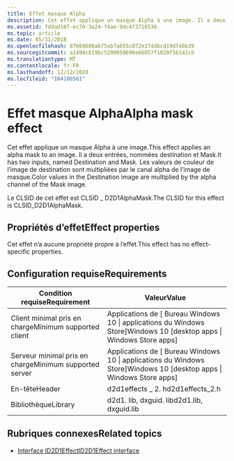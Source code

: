 ```yaml
---
title: Effet masque Alpha
description: Cet effet applique un masque Alpha à une image. Il a deux entrées, nommées destination et Mask. Les valeurs de couleur de l’image de destination sont multipliées par le canal alpha de l’image de masque.
ms.assetid: fddad107-ec70-3a24-f4ae-9dc4f3716536
ms.topic: article
ms.date: 05/31/2018
ms.openlocfilehash: 87669608ab75ab7a655c072e174dbcd19df4bb39
ms.sourcegitcommit: a1494c819bc5200050696e66057f1020f5b142cb
ms.translationtype: MT
ms.contentlocale: fr-FR
ms.lasthandoff: 12/12/2020
ms.locfileid: "104106561"
---
```

# <a name="alpha-mask-effect"></a><span data-ttu-id="be68c-105">Effet masque Alpha</span><span class="sxs-lookup"><span data-stu-id="be68c-105">Alpha mask effect</span></span>

<span data-ttu-id="be68c-106">Cet effet applique un masque Alpha à une image.</span><span class="sxs-lookup"><span data-stu-id="be68c-106">This effect applies an alpha mask to an image.</span></span> <span data-ttu-id="be68c-107">Il a deux entrées, nommées destination et Mask.</span><span class="sxs-lookup"><span data-stu-id="be68c-107">It has two inputs, named Destination and Mask.</span></span> <span data-ttu-id="be68c-108">Les valeurs de couleur de l’image de destination sont multipliées par le canal alpha de l’image de masque.</span><span class="sxs-lookup"><span data-stu-id="be68c-108">Color values in the Destination image are multiplied by the alpha channel of the Mask image.</span></span>

<span data-ttu-id="be68c-109">Le CLSID de cet effet est CLSID \_ D2D1AlphaMask.</span><span class="sxs-lookup"><span data-stu-id="be68c-109">The CLSID for this effect is CLSID\_D2D1AlphaMask.</span></span>

## <a name="effect-properties"></a><span data-ttu-id="be68c-110">Propriétés d’effet</span><span class="sxs-lookup"><span data-stu-id="be68c-110">Effect properties</span></span>

<span data-ttu-id="be68c-111">Cet effet n’a aucune propriété propre à l’effet.</span><span class="sxs-lookup"><span data-stu-id="be68c-111">This effect has no effect-specific properties.</span></span>

## <a name="requirements"></a><span data-ttu-id="be68c-112">Configuration requise</span><span class="sxs-lookup"><span data-stu-id="be68c-112">Requirements</span></span>



| <span data-ttu-id="be68c-113">Condition requise</span><span class="sxs-lookup"><span data-stu-id="be68c-113">Requirement</span></span> | <span data-ttu-id="be68c-114">Valeur</span><span class="sxs-lookup"><span data-stu-id="be68c-114">Value</span></span> |
|--------------------------|---------------------------------------------------|
| <span data-ttu-id="be68c-115">Client minimal pris en charge</span><span class="sxs-lookup"><span data-stu-id="be68c-115">Minimum supported client</span></span> | <span data-ttu-id="be68c-116">Applications de \[ Bureau Windows 10 \| applications du Windows Store\]</span><span class="sxs-lookup"><span data-stu-id="be68c-116">Windows 10 \[desktop apps \| Windows Store apps\]</span></span> |
| <span data-ttu-id="be68c-117">Serveur minimal pris en charge</span><span class="sxs-lookup"><span data-stu-id="be68c-117">Minimum supported server</span></span> | <span data-ttu-id="be68c-118">Applications de \[ Bureau Windows 10 \| applications du Windows Store\]</span><span class="sxs-lookup"><span data-stu-id="be68c-118">Windows 10 \[desktop apps \| Windows Store apps\]</span></span> |
| <span data-ttu-id="be68c-119">En-tête</span><span class="sxs-lookup"><span data-stu-id="be68c-119">Header</span></span>                   | <span data-ttu-id="be68c-120">d2d1effects \_ 2. h</span><span class="sxs-lookup"><span data-stu-id="be68c-120">d2d1effects\_2.h</span></span>                                  |
| <span data-ttu-id="be68c-121">Bibliothèque</span><span class="sxs-lookup"><span data-stu-id="be68c-121">Library</span></span>                  | <span data-ttu-id="be68c-122">d2d1. lib, dxguid. lib</span><span class="sxs-lookup"><span data-stu-id="be68c-122">d2d1.lib, dxguid.lib</span></span>                              |

## <a name="related-topics"></a><span data-ttu-id="be68c-123">Rubriques connexes</span><span class="sxs-lookup"><span data-stu-id="be68c-123">Related topics</span></span>

* [<span data-ttu-id="be68c-124">Interface ID2D1Effect</span><span class="sxs-lookup"><span data-stu-id="be68c-124">ID2D1Effect interface</span></span>](/windows/desktop/api/d2d1_1/nn-d2d1_1-id2d1effect)

